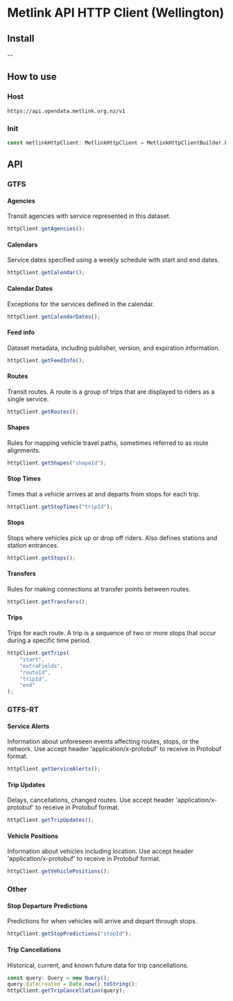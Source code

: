 # Metlink API HTTP Client (Wellington)

## Install

--

## How to use

### Host
```
https://api.opendata.metlink.org.nz/v1
```
### Init
```ts
const metlinkHttpClient: MetlinkHttpClient = MetlinkHttpClientBuilder.buildWithAxios(token);
```

## API

### GTFS

#### Agencies

Transit agencies with service represented in this dataset.

```ts
httpClient.getAgencies();
```

#### Calendars

Service dates specified using a weekly schedule with start and end dates.

```ts
httpClient.getCalendar();
```

#### Calendar Dates

Exceptions for the services defined in the calendar.

```ts
httpClient.getCalendarDates();
```

#### Feed info

Dataset metadata, including publisher, version, and expiration information.

```ts
httpClient.getFeedInfo();
```

#### Routes
Transit routes. A route is a group of trips that are displayed to riders as a single service.

```ts
httpClient.getRoutes();
```

#### Shapes

Rules for mapping vehicle travel paths, sometimes referred to as route alignments.

```ts
httpClient.getShapes("shapeId");
```

#### Stop Times

Times that a vehicle arrives at and departs from stops for each trip.

```ts
httpClient.getStopTimes("tripId");
```

#### Stops

Stops where vehicles pick up or drop off riders. Also defines stations and station entrances.

```ts
httpClient.getStops();
```

#### Transfers

Rules for making connections at transfer points between routes.

```ts
httpClient.getTransfers();
```

#### Trips

Trips for each route. A trip is a sequence of two or more stops that occur during a specific time period.

```ts
httpClient.getTrips(
    "start",
    "extraFields",
    "routeId",
    "tripId",
    "end"
);
```

### GTFS-RT 

#### Service Alerts

Information about unforeseen events affecting routes, stops, or the network. Use accept header 'application/x-protobuf'
to receive in Protobuf format.

```ts
httpClient.getServiceAlerts();
```

#### Trip Updates

Delays, cancellations, changed routes. Use accept header 'application/x-protobuf' to receive in Protobuf format.

```ts
httpClient.getTripUpdates();
```

#### Vehicle Positions

Information about vehicles including location. Use accept header 'application/x-protobuf' to receive in Protobuf format.

```ts
httpClient.getVehiclePositions();
```

### Other

#### Stop Departure Predictions

Predictions for when vehicles will arrive and depart through stops.

```ts
httpClient.getStopPredictions("stopId");
```

#### Trip Cancellations

Historical, current, and known future data for trip cancellations.

```ts
const query: Query = new Query();
query.dateCreated = Date.now().toString();
httpClient.getTripCancellation(query);
```